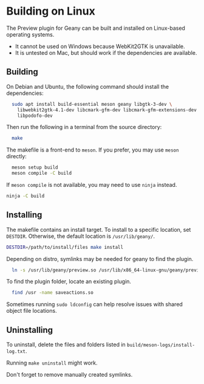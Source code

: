 # Building on Linux

The Preview plugin for Geany can be built and installed on Linux-based operating systems.

* It cannot be used on Windows because WebKit2GTK is unavailable.
* It is untested on Mac, but should work if the dependencies are available.

## Building

On Debian and Ubuntu, the following command should install the dependencies:

```bash
  sudo apt install build-essential meson geany libgtk-3-dev \
    libwebkit2gtk-4.1-dev libcmark-gfm-dev libcmark-gfm-extensions-dev \
    libpodofo-dev
```

Then run the following in a terminal from the source directory:

```bash
  make
```

The makefile is a front-end to `meson`.  If you prefer, you may use `meson` directly:

```bash
  meson setup build
  meson compile -C build
```

If `meson compile` is not available, you may need to use `ninja` instead.

```bash
ninja -C build
```

## Installing

The makefile contains an install target.  To install to a specific location, set `DESTDIR`.  Otherwise, the default location is `/usr/lib/geany/`.  

```bash
DESTDIR=/path/to/install/files make install
```

Depending on distro, symlinks may be needed for geany to find the plugin.

```bash
  ln -s /usr/lib/geany/preview.so /usr/lib/x86_64-linux-gnu/geany/preview.so

```

To find the plugin folder, locate an existing plugin.

```bash
  find /usr -name saveactions.so
```

Sometimes running `sudo ldconfig` can help resolve issues with shared object file locations.

## Uninstalling

To uninstall, delete the files and folders listed in `build/meson-logs/install-log.txt`.

Running `make uninstall` might work.

Don't forget to remove manually created symlinks.

